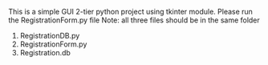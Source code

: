 This is a simple GUI 2-tier python project using tkinter module.
Please run the RegistrationForm.py file
Note: all three files should be in the same folder
1. RegistrationDB.py
2. RegistrationForm.py
3. Registration.db
